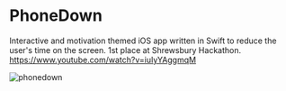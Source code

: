 # PhoneDown
Interactive and motivation themed iOS app written in Swift to reduce the user's time on the screen. 1st place at Shrewsbury Hackathon.
https://www.youtube.com/watch?v=iuIyYAggmqM


![phonedown](https://cloud.githubusercontent.com/assets/23727170/25684055/440f3996-302d-11e7-9c71-043d5fd0148d.jpg)
